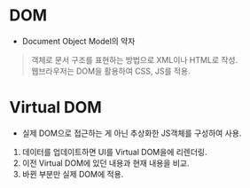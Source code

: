 # DOM
* Document Object Model의 약자
> 객체로 문서 구조를 표현하는 방법으로 XML이나 HTML로 작성.  
  웹브라우저는 DOM을 활용하여 CSS, JS를 적용.
  
# Virtual DOM
* 실제 DOM으로 접근하는 게 아닌 추상화한 JS객체를 구성하여 사용.
1. 데이터를 업데이트하면 UI를 Virtual DOM을에 리렌더링.
2. 이전 Virtual DOM에 있던 내용과 현재 내용을 비교.
3. 바뀐 부분만 실제 DOM에 적용.
